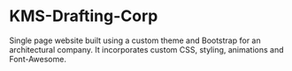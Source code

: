 # KMS-Drafting-Corp
Single page website built using a custom theme and Bootstrap for an architectural company. It incorporates custom CSS, styling, animations and Font-Awesome.

